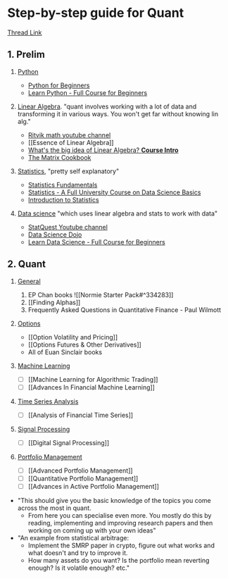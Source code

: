 
# Step-by-step guide for Quant
[Thread Link](https://twitter.com/vertox_df/status/1606054576146337801?s=61&t=Q_tvlyM8_GY5VVgEuZifvA)

## 1. Prelim
1. <u>Python</u>
	- [Python for Beginners](https://www.youtube.com/watch?v=kqtD5dpn9C8)
	- [Learn Python - Full Course for Beginners](https://www.youtube.com/watch?v=rfscVS0vtbw)

2. <u>Linear Algebra</u>. "quant involves working with a lot of data and transforming it in various ways. You won't get far without knowing lin alg."
	- [Ritvik math youtube channel](https://www.youtube.com/@ritvikmath)
	- [[Essence of Linear Algebra]]
	- [What's the big idea of Linear Algebra? **Course Intro**](https://www.youtube.com/watch?v=ZKUqtErZCiU&list=PLHXZ9OQGMqxfUl0tcqPNTJsb7R6BqSLo6)
	- [The Matrix Cookbook](https://www.math.uwaterloo.ca/~hwolkowi/matrixcookbook.pdf)

3. <u>Statistics</u>, "pretty self explanatory"
	- [Statistics Fundamentals](https://www.youtube.com/watch?v=qBigTkBLU6g&list=PLblh5JKOoLUK0FLuzwntyYI10UQFUhsY9)
	- [Statistics - A Full University Course on Data Science Basics](https://www.youtube.com/watch?v=xxpc-HPKN28)
	- [Introduction to Statistics](https://www.youtube.com/watch?v=GUQJ7zMoSCM&list=PL0o_zxa4K1BVsziIRdfv4Hl4UIqDZhXWV)

4. <u>Data science</u> "which uses linear algebra and stats to work with data"
	- [StatQuest Youtube channel](https://www.youtube.com/@statquest)
	- [Data Science Dojo](https://www.youtube.com/@Datasciencedojo)
	- [Learn Data Science - Full Course for Beginners](https://www.youtube.com/watch?v=ua-CiDNNj30)


## 2. Quant
1. <u>General</u>
	1. EP Chan books ![[Normie Starter Pack#^334283]]
	2. [[Finding Alphas]]
	3. Frequently Asked Questions in Quantitative Finance - Paul Wilmott

2. <u>Options</u>
	- [[Option Volatility and Pricing]]
	- [[Options Futures & Other Derivatives]]
	- All of Euan Sinclair books

3. <u>Machine Learning</u>
	- [ ] [[Machine Learning for Algorithmic Trading]]
	- [ ] [[Advances In Financial Machine Learning]]

4. <u>Time Series Analysis</u>
	- [ ] [[Analysis of Financial Time Series]]

5. <u>Signal Processing</u>
	- [ ] [[Digital Signal Processing]]

6. <u>Portfolio Management</u>
	- [ ] [[Advanced Portfolio Management]]
	- [ ] [[Quantitative Portfolio Management]]
	- [ ] [[Advances in Active Portfolio Management]]

- "This should give you the basic knowledge of the topics you come across the most in quant.
	- From here you can specialise even more. You mostly do this by reading, implementing and improving research papers and then working on coming up with your own ideas"
- "An example from statistical arbitrage:
	- Implement the SMRP paper in crypto, figure out what works and what doesn't and try to improve it.
	- How many assets do you want? Is the portfolio mean reverting enough? Is it volatile enough? etc."